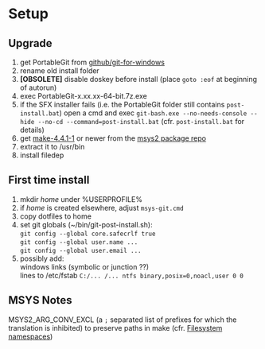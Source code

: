 # Setup
## Upgrade
  1. get PortableGit from [github/git-for-windows](https://github.com/git-for-windows/git/releases)
  2. rename old install folder
  3. **[OBSOLETE]** disable doskey before install (place `goto :eof` at beginning of autorun)
  4. exec PortableGit-x.xx.xx-64-bit.7z.exe
  5. if the SFX installer fails (i.e. the PortableGit folder still contains `post-install.bat`)
     open a cmd and exec `git-bash.exe --no-needs-console --hide --no-cd --command=post-install.bat`
     (cfr. `post-install.bat` for details)
  6. get [make-4.4.1-1](https://repo.msys2.org/msys/x86_64/make-4.4.1-1-x86_64.pkg.tar.zst) or newer from the [msys2 package repo](http://repo.msys2.org/msys/x86_64/) 
  6. extract it to /usr/bin
  7. install filedep

## First time install
  1. mkdir *home* under %USERPROFILE%
  2. if *home* is created elsewhere, adjust `msys-git.cmd`
  3. copy dotfiles to home
  4. set git globals (~/bin/git-post-install.sh):  
     `git config --global core.safecrlf true`  
     `git config --global user.name ...`  
     `git config --global user.email ...`  
  5. possibly add:  
     windows links (symbolic or junction ??)  
     lines to /etc/fstab `C:/... /... ntfs binary,posix=0,noacl,user 0 0`

## MSYS Notes
MSYS2_ARG_CONV_EXCL (a `;` separated list of prefixes for which the translation is inhibited) to preserve paths in make (cfr. [Filesystem namespaces](https://github.com/msys2/msys2/wiki/Porting))
